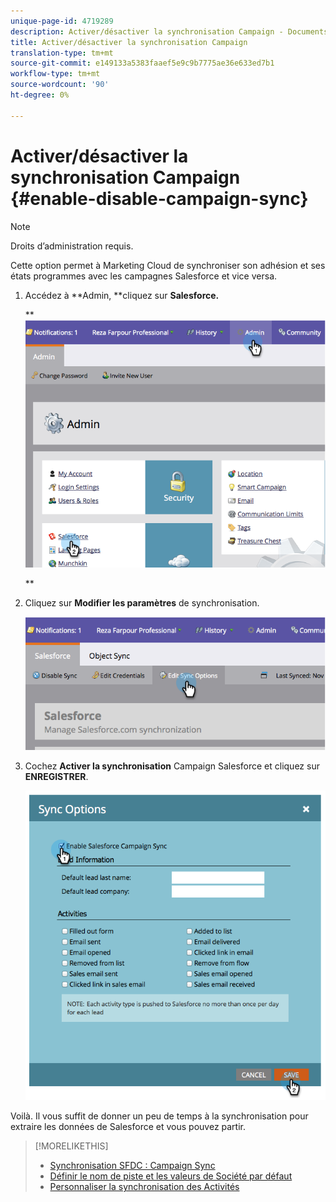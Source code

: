 ```yaml
---
unique-page-id: 4719289
description: Activer/désactiver la synchronisation Campaign - Documents marketing - Documentation du produit
title: Activer/désactiver la synchronisation Campaign
translation-type: tm+mt
source-git-commit: e149133a5383faaef5e9c9b7775ae36e633ed7b1
workflow-type: tm+mt
source-wordcount: '90'
ht-degree: 0%

---
```



# Activer/désactiver la synchronisation Campaign {#enable-disable-campaign-sync}

>[!NOTE]
>
>Droits d’administration requis.

Cette option permet à Marketing Cloud de synchroniser son adhésion et ses états programmes avec les campagnes Salesforce et vice versa.

1. Accédez à **Admin, **cliquez sur **Salesforce.**

   ** ![](assets/image2014-12-9-13-3a36-3a49.png)

   **

1. Cliquez sur **Modifier les paramètres** de synchronisation.

   ![](assets/image2014-12-9-13-3a37-3a0.png)

1. Cochez **Activer la synchronisation** Campaign Salesforce et cliquez sur **ENREGISTRER**.

   ![](assets/image2014-12-9-13-3a37-3a8.png)

Voilà. Il vous suffit de donner un peu de temps à la synchronisation pour extraire les données de Salesforce et vous pouvez partir.

>[!MORELIKETHIS]
>
>* [Synchronisation SFDC : Campaign Sync](../../../../../product-docs/crm-sync/salesforce-sync/sfdc-sync-details/sfdc-sync-campaign-sync.md)
>* [Définir le nom de piste et les valeurs de Société par défaut](set-default-person-last-name-and-company-name.md)
>* [Personnaliser la synchronisation des Activités](customize-activities-sync.md)

>



